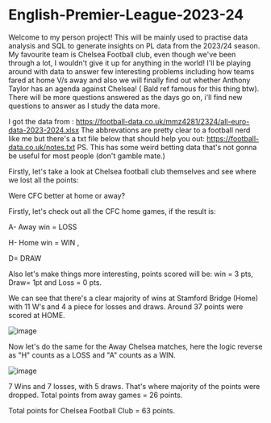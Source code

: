 # English-Premier-League-2023-24
Welcome to my person project! This will be mainly used to practise data analysis and SQL to generate insights on PL data from the 2023/24 season. My favourite team is Chelsea Football club, even though we've been through a lot, I wouldn't give it up for anything in the world! I'll be playing around with data to answer few interesting problems including how teams fared at home V/s away and also we will finally find out whether Anthony Taylor has an agenda against Chelsea! ( Bald ref famous for this thing btw). There will be more questions answered as the days go on, i'll find new questions to answer as I study the data more.

I got the data from : https://football-data.co.uk/mmz4281/2324/all-euro-data-2023-2024.xlsx
The abbrevations are pretty clear to a football nerd like me but there's a txt file below that should help you out:
https://football-data.co.uk/notes.txt
PS. This has some weird betting data that's not gonna be useful for most people (don't gamble mate.)








Firstly, let's take a look at Chelsea football club themselves and see where we lost all the points:



Were CFC better at home or away?



Firstly, let's check out all the CFC home games, if the result is:

 A- Away win = LOSS
 
 H- Home win = WIN , 
 
 D= DRAW

 
 Also let's make things more interesting, points scored will be:  win = 3 pts, Draw= 1pt and Loss = 0 pts.

We can see that there's a clear majority of wins at Stamford Bridge (Home) with 11 W's and 4 a piece for losses and draws. Around 37 points were scored at HOME.

![image](https://github.com/NirmalHk/English-Premier-League-2023-24/assets/97601577/daa81dc4-3dd3-4e47-9362-7109f32aaefb)


Now let's do the same for the Away Chelsea matches, here the logic reverse as "H" counts as a LOSS and "A" counts as a WIN.

![image](https://github.com/NirmalHk/English-Premier-League-2023-24/assets/97601577/3c4080e8-2958-4496-8e2c-69b6ea2d5c5d)

7 Wins and 7 losses, with 5 draws. That's where majority of the points were dropped. Total points from away games = 26 points.

Total points for Chelsea Football Club = 63 points.
 
